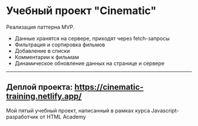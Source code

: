 Учебный проект "Cinematic"
========================
Реализация паттерна MVP.
* Данные хранятся на сервере, приходят через fetch-запросы
* Фильтрация и сортировка фильмов
* Добавление в списки
* Комментарии к фильмам
* Динамическое обновление данных на странице и сервере

---
Деплой проекта: https://cinematic-training.netlify.app/
---
Мой пятый учебный проект, написанный в рамках курса Javascript-разработчик от HTML Academy
